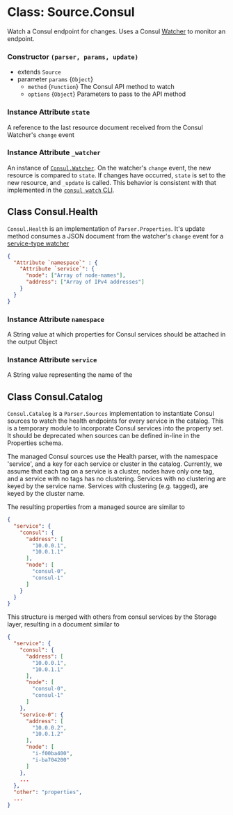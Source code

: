 Class: Source.Consul
======================

Watch a Consul endpoint for changes. Uses a Consul [Watcher](https://github.com/silas/node-consul#watch) to monitor an endpoint.

### Constructor `(parser, params, update)`

* extends   `Source`
* parameter `params` {`Object`}
  * `method`  {`Function`}  The Consul API method to watch
  * `options` {`Object`}    Parameters to pass to the API method

### Instance Attribute `state`

A reference to the last resource document received from the Consul Watcher's `change` event

### Instance Attribute `_watcher`

An instance of [`Consul.Watcher`](https://github.com/silas/node-consul#watch). On the watcher's `change` event, the new resource is compared to `state`. If changes have occurred, `state` is set to the new resource, and `_update` is called. This behavior is consistent with that implemented in the [`consul watch` CLI](https://github.com/hashicorp/consul/blob/master/watch/plan.go#L85).

## Class Consul.Health

`Consul.Health` is an implementation of `Parser.Properties`. It's update method consumes a JSON document from the watcher's `change` event for a [service-type watcher](https://www.consul.io/docs/agent/watches.html#service)

```json
{
  "Attribute `namespace`" : {
    "Attribute `service`": {
      "node": ["Array of node-names"],
      "address": ["Array of IPv4 addresses"]
    }
  }
}
```

### Instance Attribute `namespace`

A String value at which properties for Consul services should be attached in the output Object

### Instance Attribute `service`

A String value representing the name of the

## Class Consul.Catalog

`Consul.Catalog` is a `Parser.Sources` implementation to instantiate Consul sources to watch the health endpoints for every service in the catalog. This is a temporary module to incorporate Consul services into the property set. It should be deprecated when sources can be defined in-line in the Properties schema.

The managed Consul sources use the Health parser, with the namespace 'service', and a key for each service or cluster in the catalog. Currently, we assume that each tag on a service is a cluster, nodes have only one tag, and a service with no tags has no clustering. Services with no clustering are keyed by the service name. Services with clustering (e.g. tagged), are keyed by the cluster name.

The resulting properties from a managed source are similar to

```json
{
  "service": {
    "consul": {
      "address": [
        "10.0.0.1",
        "10.0.1.1"
      ],
      "node": [
        "consul-0",
        "consul-1"
      ]
    }
  }
}
```

This structure is merged with others from consul services by the Storage layer,
resulting in a document similar to

```json
{
  "service": {
    "consul": {
      "address": [
        "10.0.0.1",
        "10.0.1.1"
      ],
      "node": [
        "consul-0",
        "consul-1"
      ]
    },
    "service-0": {
      "address": [
        "10.0.0.2",
        "10.0.1.2"
      ],
      "node": [
        "i-f00ba400",
        "i-ba704200"
      ]
    },
    ...
  },
  "other": "properties",
  ...
}
```
